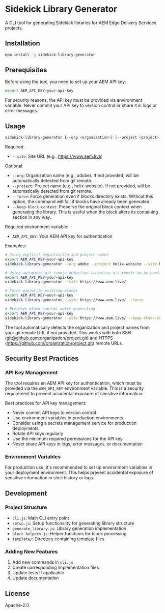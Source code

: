 # Sidekick Library Generator

A CLI tool for generating Sidekick libraries for AEM Edge Delivery Services projects.

## Installation

```bash
npm install -g sidekick-library-generator
```

## Prerequisites

Before using the tool, you need to set up your AEM API key:

```bash
export AEM_API_KEY=your-api-key
```

For security reasons, the API key must be provided via environment variable. Never commit your API key to version control or share it in logs or error messages.

## Usage

```bash
sidekick-library-generator [--org <organization>] [--project <project>] --site <site> [--force] [--keep-block-context]
```

Required:
- `--site`: Site URL (e.g., https://www.aem.live)

Optional:
- `--org`: Organization name (e.g., adobe). If not provided, will be automatically detected from git remote.
- `--project`: Project name (e.g., helix-website). If not provided, will be automatically detected from git remote.
- `--force`: Force generation even if blocks directory exists. Without this option, the command will fail if blocks have already been generated.
- `--keep-block-context`: Preserve the original block context when generating the library. This is useful when the block alters its containing section in any way.

Required environment variable:
- `AEM_API_KEY`: Your AEM API key for authentication

Examples:
```bash
# Using explicit organization and project names
export AEM_API_KEY=your-api-key
sidekick-library-generator --org adobe --project helix-website --site https://www.aem.live/

# Using automatic git remote detection (requires git remote to be configured)
export AEM_API_KEY=your-api-key
sidekick-library-generator --site https://www.aem.live/

# Force overwrite existing blocks
export AEM_API_KEY=your-api-key
sidekick-library-generator --site https://www.aem.live/ --force

# Preserve block context while generating
export AEM_API_KEY=your-api-key
sidekick-library-generator --site https://www.aem.live/ --keep-block-context
```

The tool automatically detects the organization and project names from your git remote URL if not provided. This works with both SSH (git@github.com:organization/project.git) and HTTPS (https://github.com/organization/project.git) remote URLs.

## Security Best Practices

### API Key Management

The tool requires an AEM API key for authentication, which must be provided via the `AEM_API_KEY` environment variable. This is a security requirement to prevent accidental exposure of sensitive information.

Best practices for API key management:
- Never commit API keys to version control
- Use environment variables in production environments
- Consider using a secrets management service for production deployments
- Rotate API keys regularly
- Use the minimum required permissions for the API key
- Never share API keys in logs, error messages, or documentation

### Environment Variables

For production use, it's recommended to set up environment variables in your deployment environment. This helps prevent accidental exposure of sensitive information in shell history or logs.

## Development

### Project Structure

- `cli.js`: Main CLI entry point
- `setup.js`: Setup functionality for generating library structure
- `generate_library.js`: Library generation implementation
- `block_helpers.js`: Helper functions for block processing
- `template/`: Directory containing template files

### Adding New Features

1. Add new commands in `cli.js`
2. Create corresponding implementation files
3. Update tests if applicable
4. Update documentation

## License

Apache-2.0 